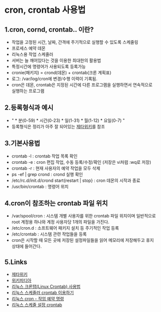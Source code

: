 # cron, crontab 사용법

## 1.cron, cornd, crontab.. 이란?
- 작업을 고정된 시간, 날짜, 간격에 주기적으로 실행할 수 있도록 스케줄링
- 프로세스 예약 데몬
- 리눅스용 작업 스케줄러
- 서버는 늘 깨어있다는 것을 이용한 최대한의 활용법
- 특정시간에 명령어가 사용되도록 등록가능
- cronie(패키지) = crond(데몬) + crontab(크론 계획표)
- 로그: /var/log/cron에 변경/수행 이력이 기록됨.
- cron은 데몬, crontab은 지정된 시간에 다른 프로그램을 실행하면서 연속적으로 실행하는 프로그램

## 2.등록형식과 예시
- " * 분(0-59) * 시간(0-23) * 일(1-31) * 월(1-12) * 요일(0-7) "
- 등록형식은 정리가 아주 잘 되어있는 [제타위키](https://zetawiki.com/wiki/%EB%A6%AC%EB%88%85%EC%8A%A4_%EB%B0%98%EB%B3%B5_%EC%98%88%EC%95%BD%EC%9E%91%EC%97%85_cron,_crond,_crontab)를 참조

## 3.기본사용법
- crontab -l : crontab 작업 목록 확인
- crontab -e : cron 편집 작업, 수동 등록/수정/확인 (저장은 vi처럼 :wq로 저장)
- crontab -r : 현재 사용자의 예약 작업을 모두 삭제
- ps -ef | grep crond : crond 실행 확인
- /etc/rc.d/init.d/crond start{restart | stop} : cron 데몬의 시작과 종료
- /usr/bin/crontab : 명령어 위치

## 4.cron이 참조하는 crontab 파일 위치
- /var/spool/cron : 시스템 개별 사용자를 위한 crontab 파일 위치이며 일반적으로 root 계정용 하나와 계정 사용자당 1개의 파일을 가진다.
- /etc/cron.d : 소프트웨어 패키지 설치 등 주기적인 작업 등록
- /etc/crontab : 시스템 관련 작업들을 등록
- cron은 시작할 때 모든 곳에 저장된 설정파일들을 읽어 메모리에 저장해두고 휴지 상태에 들어간다.

## 5.Links
- [제타위키](https://zetawiki.com/wiki/%EB%A6%AC%EB%88%85%EC%8A%A4_%EB%B0%98%EB%B3%B5_%EC%98%88%EC%95%BD%EC%9E%91%EC%97%85_cron,_crond,_crontab)
- [위키피디아](https://ko.wikipedia.org/wiki/Cron)
- [리눅스 크론탭(Linux Crontab) 사용법
](http://jdm.kr/blog/2)
- [리눅스 스케줄러 crontab 이용하기](http://luckys.tistory.com/162)
- [리눅스 cron - 작업 예약 명령](http://webdir.tistory.com/174)
- [리눅스 스케줄 설정 crontab](http://zeronica.tistory.com/105)
